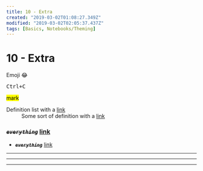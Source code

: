 ```yaml
---
title: 10 - Extra
created: "2019-03-02T01:08:27.349Z"
modified: "2019-03-02T02:05:37.437Z"
tags: [Basics, Notebooks/Theming]
---
```


# 10 - Extra

Emoji :joy:

<kbd>Ctrl+C</kbd>

<mark>mark</mark>

<dl>
  <dt>Definition list with a <a href="#">link</a></dt>
  <dd>Some sort of definition with a <a href="#">link</a></dd>
</dl>

### ~~_**`everything`**_~~ [link](#)

- ~~_**`everything`**_~~ [link](#)

---

---

---
